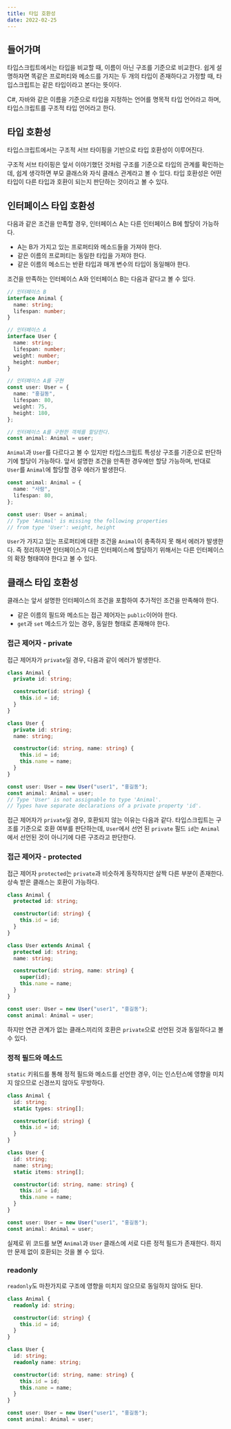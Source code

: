 ```yaml
---
title: 타입 호환성
date: 2022-02-25
---
```


## 들어가며

타입스크립트에서는 타입을 비교할 때, 이름이 아닌 구조를 기준으로 비교한다.
쉽게 설명하자면 똑같은 프로퍼티와 메소드를 가지는 두 개의 타입이 존재하다고 가정할 때, 타입스크립트는 같은 타입이라고 본다는 뜻이다.

C#, 자바와 같은 이름을 기준으로 타입을 지정하는 언어를 명목적 타입 언어라고 하며,
타입스크립트를 구조적 타입 언어라고 한다.

## 타입 호환성

타입스크립트에서는 구조적 서브 타이핑을 기반으로 타입 호환성이 이루어진다.

구조적 서브 타이핑은 앞서 이야기했던 것처럼 구조를 기준으로 타입의 관계를 확인하는데, 쉽게 생각하면 부모 클래스와 자식 클래스 관계라고 볼 수 있다.
타입 호환성은 어떤 타입이 다른 타입과 호환이 되는지 판단하는 것이라고 볼 수 있다.

## 인터페이스 타입 호환성

다음과 같은 조건을 만족할 경우, 인터페이스 A는 다른 인터페이스 B에 할당이 가능하다.

- A는 B가 가지고 있는 프로퍼티와 메소드들을 가져야 한다.
- 같은 이름의 프로퍼티는 동일한 타입을 가져야 한다.
- 같은 이름의 메소드는 반환 타입과 매개 변수의 타입이 동일해야 한다.

조건을 만족하는 인터페이스 A와 인터페이스 B는 다음과 같다고 볼 수 있다.

```typescript
// 인터페이스 B
interface Animal {
  name: string;
  lifespan: number;
}

// 인터페이스 A
interface User {
  name: string;
  lifespan: number;
  weight: number;
  height: number;
}

// 인터페이스 A를 구현
const user: User = {
  name: "홍길동",
  lifespan: 80,
  weight: 75,
  height: 180,
};

// 인터페이스 A를 구현한 객체를 할당한다.
const animal: Animal = user;
```

`Animal`과 `User`를 다르다고 볼 수 있지만 타입스크립트 특성상 구조를 기준으로 판단하기에 할당이 가능하다.
앞서 설명한 조건을 만족한 경우에만 할당 가능하며, 반대로 `User`를 `Animal`에 할당할 경우 에러가 발생한다.

```typescript
const animal: Animal = {
  name: "사람",
  lifespan: 80,
};

const user: User = animal; 
// Type 'Animal' is missing the following properties 
// from type 'User': weight, height
```

`User`가 가지고 있는 프로퍼티에 대한 조건을 `Animal`이 충족하지 못 해서 에러가 발생한다.
즉 정리하자면 인터페이스가 다른 인터페이스에 할당하기 위해서는 다른 인터페이스의 확장 형태여야 한다고 볼 수 있다.

## 클래스 타입 호환성

클래스는 앞서 설명한 인터페이스의 조건을 포함하여 추가적인 조건을 만족해야 한다.

- 같은 이름의 필드와 메소드는 접근 제어자는 `public`이어야 한다.
- `get`과 `set` 메소드가 있는 경우, 동일한 형태로 존재해야 한다.

### 접근 제어자 - private

접근 제어자가 `private`일 경우, 다음과 같이 에러가 발생한다.

```typescript
class Animal {
  private id: string;

  constructor(id: string) {
    this.id = id;
  }
}

class User {
  private id: string;
  name: string;

  constructor(id: string, name: string) {
    this.id = id;
    this.name = name;
  }
}

const user: User = new User("user1", "홍길동");
const animal: Animal = user;
// Type 'User' is not assignable to type 'Animal'.
// Types have separate declarations of a private property 'id'.
```

접근 제어자가 `private`일 경우, 호환되지 않는 이유는 다음과 같다.
타입스크립트는 구조를 기준으로 호환 여부를 판단하는데, `User`에서 선언 된 `private` 필드 `id`는 `Animal`에서 선언된 것이 아니기에 다른 구조라고 판단한다.

### 접근 제어자 - protected

접근 제어자 `protected`는 `private`과 비슷하게 동작하지만 살짝 다른 부분이 존재한다. 
상속 받은 클래스는 호환이 가능하다.

```typescript
class Animal {
  protected id: string;

  constructor(id: string) {
    this.id = id;
  }
}

class User extends Animal {
  protected id: string;
  name: string;

  constructor(id: string, name: string) {
    super(id);
    this.name = name;
  }
}

const user: User = new User("user1", "홍길동");
const animal: Animal = user;
```

하지만 연관 관계가 없는 클래스끼리의 호환은 `private`으로 선언된 것과 동일하다고 볼 수 있다.

### 정적 필드와 메소드

`static` 키워드를 통해 정적 필드와 메소드를 선언한 경우,
이는 인스턴스에 영향을 미치지 않으므로 신경쓰지 않아도 무방하다.

```typescript
class Animal {
  id: string;
  static types: string[];

  constructor(id: string) {
    this.id = id;
  }
}

class User {
  id: string;
  name: string;
  static items: string[];

  constructor(id: string, name: string) {
    this.id = id;
    this.name = name;
  }
}

const user: User = new User("user1", "홍길동");
const animal: Animal = user;
```

실제로 위 코드를 보면 `Animal`과 `User` 클래스에 서로 다른 정적 필드가 존재한다.
하지만 문제 없이 호환되는 것을 볼 수 있다.

### readonly

`readonly`도 마찬가지로 구조에 영향을 미치지 않으므로 동일하지 않아도 된다.

```typescript
class Animal {
  readonly id: string;

  constructor(id: string) {
    this.id = id;
  }
}

class User {
  id: string;
  readonly name: string;

  constructor(id: string, name: string) {
    this.id = id;
    this.name = name;
  }
}

const user: User = new User("user1", "홍길동");
const animal: Animal = user;
```